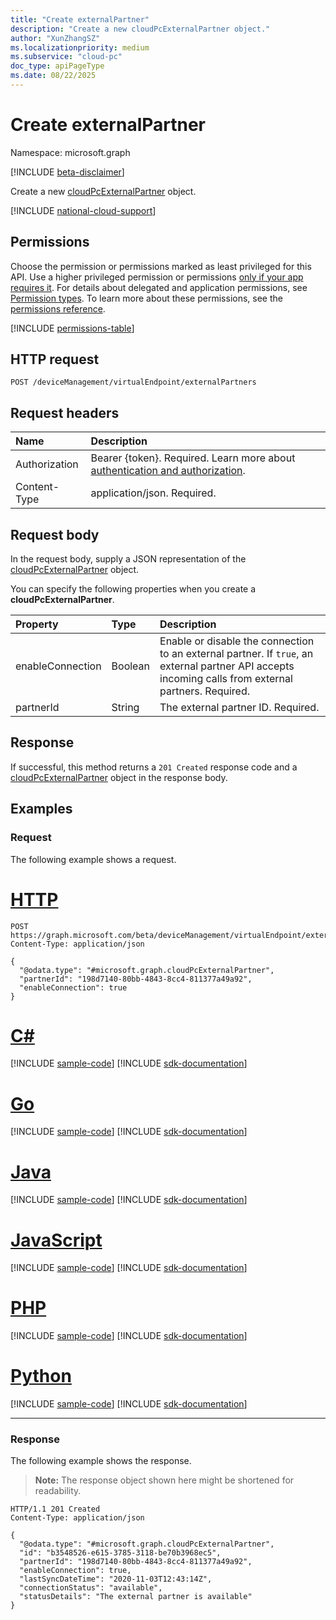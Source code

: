 ```yaml
---
title: "Create externalPartner"
description: "Create a new cloudPcExternalPartner object."
author: "XunZhangSZ"
ms.localizationpriority: medium
ms.subservice: "cloud-pc"
doc_type: apiPageType
ms.date: 08/22/2025
---
```


# Create externalPartner
Namespace: microsoft.graph

[!INCLUDE [beta-disclaimer](../../includes/beta-disclaimer.md)]

Create a new [cloudPcExternalPartner](../resources/cloudpcexternalpartner.md) object.

[!INCLUDE [national-cloud-support](../../includes/global-us.md)]

## Permissions
Choose the permission or permissions marked as least privileged for this API. Use a higher privileged permission or permissions [only if your app requires it](/graph/permissions-overview#best-practices-for-using-microsoft-graph-permissions). For details about delegated and application permissions, see [Permission types](/graph/permissions-overview#permission-types). To learn more about these permissions, see the [permissions reference](/graph/permissions-reference).

<!-- { "blockType": "permissions", "name": "virtualendpoint_post_externalpartners" } -->
[!INCLUDE [permissions-table](../includes/permissions/virtualendpoint-post-externalpartners-permissions.md)]

## HTTP request

<!-- {
  "blockType": "ignored"
}
-->
```http
POST /deviceManagement/virtualEndpoint/externalPartners
```

## Request headers
|Name|Description|
|:---|:---|
|Authorization|Bearer {token}. Required. Learn more about [authentication and authorization](/graph/auth/auth-concepts).|
|Content-Type|application/json. Required.|

## Request body
In the request body, supply a JSON representation of the [cloudPcExternalPartner](../resources/cloudpcexternalpartner.md) object.

You can specify the following properties when you create a **cloudPcExternalPartner**.

|Property|Type|Description|
|:---|:---|:---|
|enableConnection|Boolean|Enable or disable the connection to an external partner. If `true`, an external partner API accepts incoming calls from external partners. Required.|
|partnerId|String|The external partner ID. Required.|


## Response

If successful, this method returns a `201 Created` response code and a [cloudPcExternalPartner](../resources/cloudpcexternalpartner.md) object in the response body.

## Examples

### Request

The following example shows a request.


# [HTTP](#tab/http)
<!-- {
  "blockType": "request",
  "name": "create_cloudpcexternalpartner_from_"
}
-->
```http
POST https://graph.microsoft.com/beta/deviceManagement/virtualEndpoint/externalPartners
Content-Type: application/json

{
  "@odata.type": "#microsoft.graph.cloudPcExternalPartner",
  "partnerId": "198d7140-80bb-4843-8cc4-811377a49a92",
  "enableConnection": true
}
```

# [C#](#tab/csharp)
[!INCLUDE [sample-code](../includes/snippets/csharp/create-cloudpcexternalpartner-from--csharp-snippets.md)]
[!INCLUDE [sdk-documentation](../includes/snippets/snippets-sdk-documentation-link.md)]

# [Go](#tab/go)
[!INCLUDE [sample-code](../includes/snippets/go/create-cloudpcexternalpartner-from--go-snippets.md)]
[!INCLUDE [sdk-documentation](../includes/snippets/snippets-sdk-documentation-link.md)]

# [Java](#tab/java)
[!INCLUDE [sample-code](../includes/snippets/java/create-cloudpcexternalpartner-from--java-snippets.md)]
[!INCLUDE [sdk-documentation](../includes/snippets/snippets-sdk-documentation-link.md)]

# [JavaScript](#tab/javascript)
[!INCLUDE [sample-code](../includes/snippets/javascript/create-cloudpcexternalpartner-from--javascript-snippets.md)]
[!INCLUDE [sdk-documentation](../includes/snippets/snippets-sdk-documentation-link.md)]

# [PHP](#tab/php)
[!INCLUDE [sample-code](../includes/snippets/php/create-cloudpcexternalpartner-from--php-snippets.md)]
[!INCLUDE [sdk-documentation](../includes/snippets/snippets-sdk-documentation-link.md)]

# [Python](#tab/python)
[!INCLUDE [sample-code](../includes/snippets/python/create-cloudpcexternalpartner-from--python-snippets.md)]
[!INCLUDE [sdk-documentation](../includes/snippets/snippets-sdk-documentation-link.md)]

---

### Response

The following example shows the response.

>**Note:** The response object shown here might be shortened for readability.
<!-- {
  "blockType": "response",
  "truncated": true,
  "@odata.type": "microsoft.graph.cloudPcExternalPartner"
}
-->
```http
HTTP/1.1 201 Created
Content-Type: application/json

{
  "@odata.type": "#microsoft.graph.cloudPcExternalPartner",
  "id": "b3548526-e615-3785-3118-be70b3968ec5",
  "partnerId": "198d7140-80bb-4843-8cc4-811377a49a92",
  "enableConnection": true,
  "lastSyncDateTime": "2020-11-03T12:43:14Z",
  "connectionStatus": "available",
  "statusDetails": "The external partner is available"
}
```
